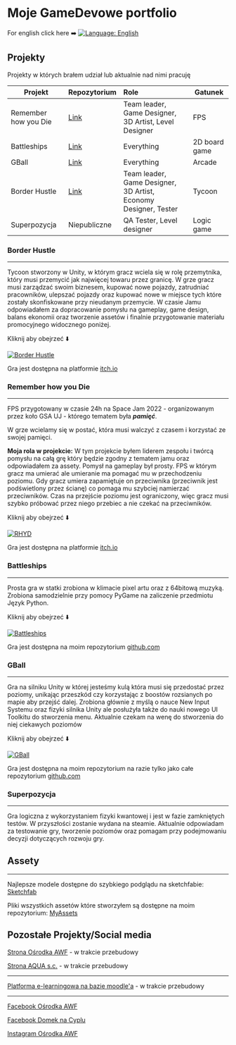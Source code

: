 # Moje GameDevowe portfolio
For english click here ➡️ [![Language: English](https://img.shields.io/badge/language-english-blue)](README_EN.md)
## Projekty
Projekty w których brałem udział lub aktualnie nad nimi pracuję

| Projekt	 	           | Repozytorium                                                             | Role                                                            | Gatunek       |
|----------------------|--------------------------------------------------------------------------|:----------------------------------------------------------------|---------------|
| Remember how you Die | [Link](https://github.com/Kimel-PK/Remember_How_You_Die_SpaceJam2022)    | Team leader, Game Designer, 3D Artist, Level Designer           | FPS           |
| Battleships          | [Link](https://github.com/Tymiec/Battleships)                            | Everything                                                      | 2D board game |
| GBall                | [Link](https://github.com/Tymiec/GBall)                                  | Everything                                                      | Arcade        |
| Border Hustle        | [Link](https://github.com/OldLord-dev/Border-Hustle/tree/space-jam-2023) | Team leader, Game Designer, 3D Artist, Economy Designer, Tester | Tycoon        |
| Superpozycja         | Niepubliczne                                                             | QA Tester, Level designer                                       | Logic game    |


### Border Hustle
_________________
Tycoon stworzony w Unity, w którym gracz wciela się w rolę przemytnika, który musi przemycić jak najwięcej towaru przez granicę.
W grze gracz musi zarządzać swoim biznesem, kupować nowe pojazdy, zatrudniać pracowników, ulepszać pojazdy oraz kupować nowe w miejsce tych które zostały skonfiskowane przy nieudanym przemycie.
W czasie Jamu odpowiadałem za dopracowanie pomysłu na gameplay, game design, balans ekonomii oraz tworzenie assetów i finalnie przygotowanie materiału promocyjnego widocznego poniżej.

Kliknij aby obejrzeć ⬇️

[![Border Hustle](https://img.youtube.com/vi/mDIgnPSH58s/0.jpg)](https://www.youtube.com/watch?v=mDIgnPSH58s)

Gra jest dostępna na platformie [itch.io](https://kimel.itch.io/border-hustle)

### Remember how you Die
_________________

FPS przygotowany w czasie 24h na Space Jam 2022 - organizowanym przez koło GSA UJ - którego tematem była **_pamięć_**.

W grze wcielamy się w postać, która musi walczyć z czasem i korzystać ze swojej pamięci.

**Moja rola w projekcie:**
W tym projekcie byłem liderem zespołu i twórcą pomysłu na całą grę który będzie zgodny z tematem jamu oraz odpowiadałem za assety.
Pomysł na gameplay był prosty. FPS w którym gracz ma umierać ale umieranie ma pomagać mu w przechodzeniu poziomu.
Gdy gracz umiera zapamiętuje on przeciwnika (przeciwnik jest podświetlony przez ścianę) co pomaga mu szybciej namierzać przeciwników.
Czas na przejście poziomu jest ograniczony, więc gracz musi szybko próbować przez niego przebiec a nie czekać na przeciwników.

Kliknij aby obejrzeć ⬇️

[![RHYD](https://img.youtube.com/vi/86KZ4Nj9hCU/0.jpg)](https://www.youtube.com/watch?v=86KZ4Nj9hCU)

Gra jest dostępna na platformie [itch.io](https://tymiec1337.itch.io/remember-how-you-die)


### Battleships
_________________
Prosta gra w statki zrobiona w klimacie pixel artu oraz z 64bitową muzyką.
Zrobiona samodzielnie przy pomocy PyGame na zaliczenie przedmiotu Język Python.

Kliknij aby obejrzeć ⬇️

[![Battleships](https://img.youtube.com/vi/Qukui6VCXMo/0.jpg)](https://www.youtube.com/watch?v=Qukui6VCXMo)

Gra jest dostępna na moim repozytorium [github.com](https://github.com/Tymiec/Battleships/releases/tag/v0.9.1)

### GBall
_________________
Gra na silniku Unity w której jesteśmy kulą która musi się przedostać przez poziomy, unikając przeszkód czy korzystając z boostów rozsianych po mapie aby przejść dalej.
Zrobiona głównie z myślą o nauce New Input Systemu oraz fizyki silnika Unity ale posłużyła także do nauki nowego UI Toolkitu do stworzenia menu.
Aktualnie czekam na wenę do stworzenia do niej ciekawych poziomów

Kliknij aby obejrzeć ⬇️

[![GBall](https://img.youtube.com/vi/HjbvXNWpHyQ/0.jpg)](https://www.youtube.com/watch?v=HjbvXNWpHyQ)

Gra jest dostępna na moim repozytorium na razie tylko jako całe repozytorium [github.com](https://github.com/Tymiec/GBall)


### Superpozycja
_________________

Gra logiczna z wykorzystaniem fizyki kwantowej i jest w fazie zamkniętych testów. W przyszłości zostanie wydana na steamie.
Aktualnie odpowiadam za testowanie gry, tworzenie poziomów oraz pomagam przy podejmowaniu decyzji dotyczących rozwoju gry.

## Assety
_________________

Najlepsze modele dostępne do szybkiego podglądu na sketchfabie: 
[Sketchfab](https://sketchfab.com/tymiec/models)

Pliki wszystkich assetów które stworzyłem są dostępne na moim repozytorium: 
[MyAssets](https://github.com/Tymiec/MyAssets)
<!-- Tutaj będzie link do showcase'u tej strony -->

## Pozostałe Projekty/Social media

[Strona Ośrodka AWF](https://osrodekawf.pl/) - w trakcie przebudowy

[Strona AQUA s.c.](https://aquacs.pl/) - w trakcie przebudowy
___

[Platforma e-learningowa na bazie moodle'a](https://szkolenia.aquacs.pl/) - w trakcie przebudowy

___
[Facebook Ośrodka AWF](https://www.facebook.com/osrodekawf)

[Facebook Domek na Cyplu](https://www.facebook.com/domeknacyplu)

[Instagram Ośrodka AWF](https://www.instagram.com/osrodekawf/)
